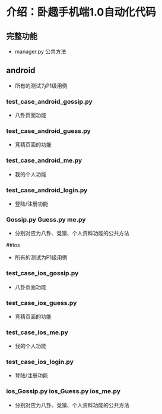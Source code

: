 # 介绍：卧趣手机端1.0自动化代码

## 完整功能
* manager.py
公共方法

## android
* 所有的测试为P1级用例
### test_case_android_gossip.py
* 八卦页面功能
### test_case_android_guess.py
* 竞猜页面的功能
### test_case_android_me.py
* 我的个人功能
### test_case_android_login.py
* 登陆/注册功能
### Gossip.py Guess.py me.py
* 分别对应为八卦、竞猜、个人资料功能的公共方法


##ios
* 所有的测试为P1级用例
### test_case_ios_gossip.py
* 八卦页面功能
### test_case_ios_guess.py
* 竞猜页面的功能
### test_case_ios_me.py
* 我的个人功能
### test_case_ios_login.py
* 登陆/注册功能
### ios_Gossip.py ios_Guess.py ios_me.py
* 分别对应为八卦、竞猜、个人资料功能的公共方法


